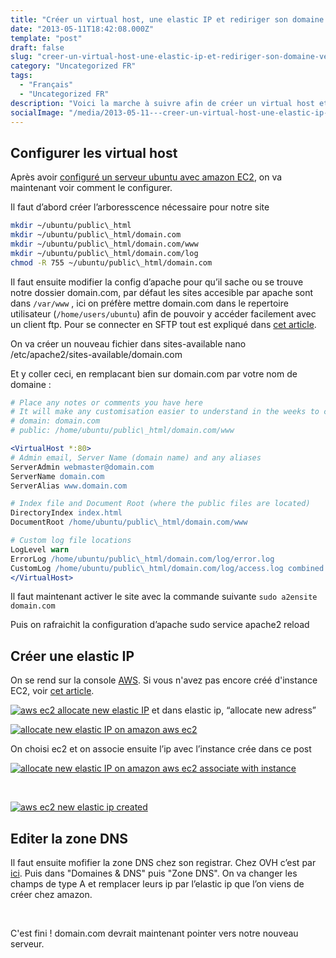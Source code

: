 ```yaml
---
title: "Créer un virtual host, une elastic IP et rediriger son domaine vers EC2"
date: "2013-05-11T18:42:08.000Z"
template: "post"
draft: false
slug: "creer-un-virtual-host-une-elastic-ip-et-rediriger-son-domaine-vers-ec2"
category: "Uncategorized FR"
tags: 
  - "Français"
  - "Uncategorized FR"
description: "Voici la marche à suivre afin de créer un virtual host et une elastic IP sur serveur ubuntu sur Amazon EC2, On va ainsi pouvoir rediriger son ancien..."
socialImage: "/media/2013-05-11---creer-un-virtual-host-une-elastic-ip-et-rediriger-son-domaine-vers-ec2/virtual-hosts-1.jpg"
---
```


## Configurer les virtual host

Après avoir [configuré un serveur ubuntu avec amazon EC2](/posts/configurer-un-serveur-ubuntu-en-10-min-avec-amazon-ec2-et-en-plus-cest-gratuit/ "Configurer gratuitement un serveur ubuntu en 10 min avec amazon EC2"), on va maintenant voir comment le configurer.

Il faut d’abord créer l’arboresscence nécessaire pour notre site

```bash
mkdir ~/ubuntu/public\_html
mkdir ~/ubuntu/public\_html/domain.com
mkdir ~/ubuntu/public\_html/domain.com/www
mkdir ~/ubuntu/public\_html/domain.com/log
chmod -R 755 ~/ubuntu/public\_html/domain.com
```

Il faut ensuite modifier la config d’apache pour qu’il sache ou se trouve notre dossier domain.com, par défaut les sites accesible par apache sont dans `/var/www` , ici on préfère mettre domain.com dans le repertoire utilisateur (`/home/users/ubuntu`) afin de pouvoir y accéder facilement avec un client ftp. Pour se connecter en SFTP tout est expliqué dans [cet article](/posts/se-connecter-en-sftp-a-une-instance-ec2-avec-transmit/ "Se connecter en SFTP à une instance EC2 avec Transmit").

On va créer un nouveau fichier dans sites-available nano /etc/apache2/sites-available/domain.com

Et y coller ceci, en remplacant bien sur domain.com par votre nom de domaine :

```apache
# Place any notes or comments you have here
# It will make any customisation easier to understand in the weeks to come
# domain: domain.com
# public: /home/ubuntu/public\_html/domain.com/www

<VirtualHost *:80>
# Admin email, Server Name (domain name) and any aliases
ServerAdmin webmaster@domain.com
ServerName domain.com
ServerAlias www.domain.com

# Index file and Document Root (where the public files are located)
DirectoryIndex index.html
DocumentRoot /home/ubuntu/public\_html/domain.com/www

# Custom log file locations
LogLevel warn
ErrorLog /home/ubuntu/public\_html/domain.com/log/error.log
CustomLog /home/ubuntu/public\_html/domain.com/log/access.log combined
</VirtualHost>
```

Il faut maintenant activer le site avec la commande suivante `sudo a2ensite domain.com`

Puis on rafraichit la configuration d’apache sudo service apache2 reload

## Créer une elastic IP

On se rend sur la console [AWS](https://console.aws.amazon.com/ec2). Si vous n'avez pas encore créé d'instance EC2, voir [cet article](/posts/configurer-un-serveur-ubuntu-en-10-min-avec-amazon-ec2-et-en-plus-cest-gratuit/ "Configurer gratuitement un serveur ubuntu en 10 min avec amazon EC2").

[![aws ec2 allocate new elastic IP](/media/2013-05-11---creer-un-virtual-host-une-elastic-ip-et-rediriger-son-domaine-vers-ec2/Screen-shot-2013-05-10-at-4.42.48-PM-624x390.png)](/posts/wp-content/uploads/2013/05/Screen-shot-2013-05-10-at-4.42.48-PM.png) et dans elastic ip, “allocate new adress”

[![allocate new elastic IP on amazon aws ec2](/media/2013-05-11---creer-un-virtual-host-une-elastic-ip-et-rediriger-son-domaine-vers-ec2/Screen-shot-2013-05-10-at-4.42.55-PM-624x390.png)](/posts/wp-content/uploads/2013/05/Screen-shot-2013-05-10-at-4.42.55-PM.png)

On choisi ec2 et on associe ensuite l’ip avec l’instance crée dans ce post

[![allocate new elastic IP on amazon aws ec2 associate with instance](/media/2013-05-11---creer-un-virtual-host-une-elastic-ip-et-rediriger-son-domaine-vers-ec2/Screen-shot-2013-05-10-at-4.43.18-PM-624x390.png)](/posts/wp-content/uploads/2013/05/Screen-shot-2013-05-10-at-4.43.18-PM.png)

 

[![aws ec2 new elastic ip created](/media/2013-05-11---creer-un-virtual-host-une-elastic-ip-et-rediriger-son-domaine-vers-ec2/Screen-shot-2013-05-10-at-4.43.24-PM-624x390.png)](/posts/wp-content/uploads/2013/05/Screen-shot-2013-05-10-at-4.43.24-PM.png)

## Editer la zone DNS

Il faut ensuite mofifier la zone DNS chez son registrar. Chez OVH c’est par [ici](https://www.ovh.com/managerv3/). Puis dans "Domaines & DNS" puis "Zone DNS". On va changer les champs de type A et remplacer leurs ip par l’elastic ip que l’on viens de créer chez amazon.

 

C'est fini ! domain.com devrait maintenant pointer vers notre nouveau serveur.
